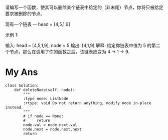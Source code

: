 请编写一个函数，使其可以删除某个链表中给定的（非末尾）节点，你将只被给定要求被删除的节点。

现有一个链表 -- head = [4,5,1,9]

示例 1:

输入: head = [4,5,1,9], node = 5
输出: [4,1,9]
解释: 给定你链表中值为 5 的第二个节点，那么在调用了你的函数之后，该链表应变为 4 -> 1 -> 9.

# My Ans


```
class Solution:
    def deleteNode(self, node):
        """
        :type node: ListNode
        :rtype: void Do not return anything, modify node in-place instead.
        """
        # if node == None:
        #     return
        node.val = node.next.val
        node.next = node.next.next
        return
```